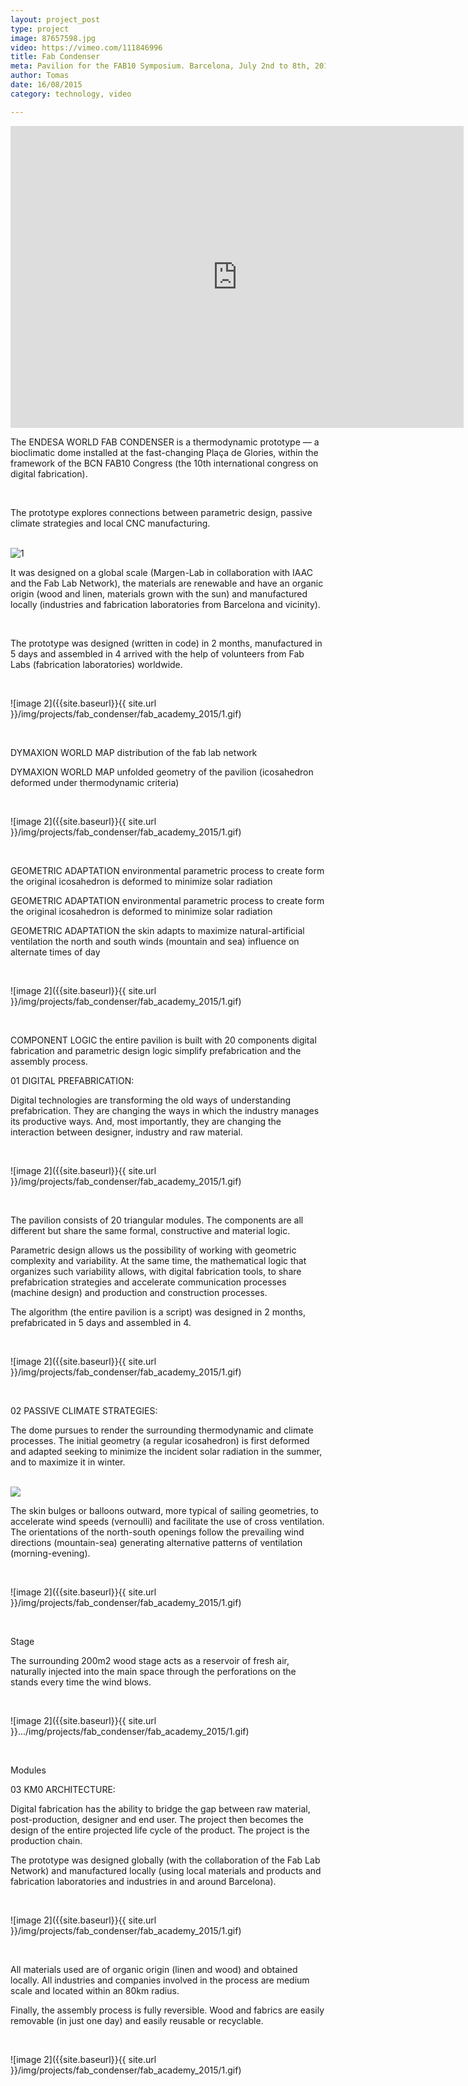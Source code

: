```yaml
---
layout: project_post
type: project
image: 87657598.jpg
video: https://vimeo.com/111846996
title: Fab Condenser
meta: Pavilion for the FAB10 Symposium. Barcelona, July 2nd to 8th, 2014. Initial design by Margen-Lab, produced by IAAC and collaborative designed, build, and customized by the FabLab Network.
author: Tomas
date: 16/08/2015
category: technology, video

---
```


<iframe src="https://player.vimeo.com/video/111846996" width="725" height="483" frameborder="0" webkitallowfullscreen mozallowfullscreen allowfullscreen></iframe>

<br>

The ENDESA WORLD FAB CONDENSER is a thermodynamic prototype — a bioclimatic dome installed at the fast-changing Plaça de Glories, within the framework of the BCN FAB10 Congress (the 10th international congress on digital fabrication).

<br>

The prototype explores connections between parametric design, passive climate strategies and local CNC manufacturing.

<br>

<img src="{{site.baseurl}}/assets/fab_condenser/fab_academy_2015/1.gif" alt="1" />


<br>

It was designed on a global scale (Margen-Lab in collaboration with IAAC and the Fab Lab Network), the materials are renewable and have an organic origin (wood and linen, materials grown with the sun) and manufactured locally (industries and fabrication laboratories from Barcelona and vicinity).

<br>

The prototype was designed (written in code) in 2 months, manufactured in 5 days and assembled in 4 arrived with the help of volunteers from Fab Labs (fabrication laboratories) worldwide.

<br>

![image 2]({{site.baseurl}}{{ site.url }}/img/projects/fab_condenser/fab_academy_2015/1.gif)

<br>

DYMAXION WORLD MAP
distribution of the fab lab network

DYMAXION WORLD MAP
unfolded geometry of the pavilion
(icosahedron deformed under thermodynamic criteria)

<br>

![image 2]({{site.baseurl}}{{ site.url }}/img/projects/fab_condenser/fab_academy_2015/1.gif)

<br>

GEOMETRIC ADAPTATION
environmental parametric process to create form
the original icosahedron is deformed to minimize solar radiation

GEOMETRIC ADAPTATION
environmental parametric process to create form
the original icosahedron is deformed to minimize solar radiation

GEOMETRIC ADAPTATION
the skin adapts to maximize natural-artificial ventilation
the north and south winds (mountain and sea) influence on alternate times of day

<br>

![image 2]({{site.baseurl}}{{ site.url }}/img/projects/fab_condenser/fab_academy_2015/1.gif)

<br>

COMPONENT LOGIC
the entire pavilion is built with 20 components
digital fabrication and parametric design logic
simplify prefabrication and the assembly process.

01 DIGITAL PREFABRICATION:

Digital technologies are transforming the old ways of understanding prefabrication. They are changing the ways in which the industry manages its productive ways. And, most importantly, they are changing the interaction between designer, industry and raw material.

<br>

![image 2]({{site.baseurl}}{{ site.url }}/img/projects/fab_condenser/fab_academy_2015/1.gif)

<br>

The pavilion consists of 20 triangular modules. The components are all different but share the same formal, constructive and material logic.

Parametric design allows us the possibility of working with geometric complexity and variability. At the same time, the mathematical logic that organizes such variability allows, with digital fabrication tools, to share prefabrication strategies and accelerate communication processes (machine design) and production and construction processes.

The algorithm (the entire pavilion is a script) was designed in 2 months, prefabricated in 5 days and assembled in 4.

<br>

![image 2]({{site.baseurl}}{{ site.url }}/img/projects/fab_condenser/fab_academy_2015/1.gif)

<br>

02 PASSIVE CLIMATE STRATEGIES:

The dome pursues to render the surrounding thermodynamic and climate processes. The initial geometry (a regular icosahedron) is first deformed and adapted seeking to minimize the incident solar radiation in the summer, and to maximize it in winter.

<br>

<img src="{{site.baseurl}}{{ site.url }}/img/projects/fab_condenser/fab_academy_2015/1.gif"/>

<br>

The skin bulges or balloons outward, more typical of sailing geometries, to accelerate wind speeds (vernoulli) and facilitate the use of cross ventilation. The orientations of the north-south openings follow the prevailing wind directions (mountain-sea) generating alternative patterns of ventilation (morning-evening).

<br>

![image 2]({{site.baseurl}}{{ site.url }}/img/projects/fab_condenser/fab_academy_2015/1.gif)

<br>

Stage

The surrounding 200m2 wood stage acts as a reservoir of fresh air, naturally injected into the main space through the perforations on the stands every time the wind blows.

<br>

![image 2]({{site.baseurl}}{{ site.url }}.../img/projects/fab_condenser/fab_academy_2015/1.gif)

<br>

Modules

03 KM0 ARCHITECTURE:

Digital fabrication has the ability to bridge the gap between raw material, post-production, designer and end user. The project then becomes the design of the entire projected life cycle of the product. The project is the production chain.

The prototype was designed globally (with the collaboration of the Fab Lab Network) and manufactured locally (using local materials and products and fabrication laboratories and industries in and around Barcelona).

<br>

![image 2]({{site.baseurl}}{{ site.url }}/img/projects/fab_condenser/fab_academy_2015/1.gif)

<br>

All materials used are of organic origin (linen and wood) and obtained locally. All industries and companies involved in the process are medium scale and located within an 80km radius.

Finally, the assembly process is fully reversible. Wood and fabrics are easily removable (in just one day) and easily reusable or recyclable.

<br>

![image 2]({{site.baseurl}}{{ site.url }}/img/projects/fab_condenser/fab_academy_2015/1.gif)

<br>


